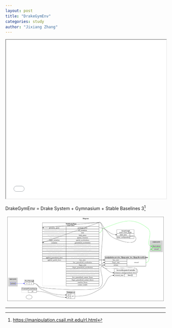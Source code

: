 ```yaml
---
layout: post
title: "DrakeGymEnv"
categories: study
author: "Jixiang Zhang"
---
```


<iframe src="files/box_flipup.html" width="100%" height="500"></iframe>

DrakeGymEnv = Drake System + Gymnasium + Stable Baselines 3[^1]

<p align="center">
  <img src="images/box_flipup.png" width="500"/>
</p>

---

[^1]: <https://manipulation.csail.mit.edu/rl.html>
